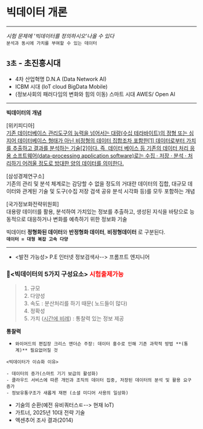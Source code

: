 # 빅데이터 개론
***
_시험 문제에 '빅데이터를 정의하시오'나올 수 있다_ <br>
` 분석과 동시에 가치를 부여할 수 있는 데이터 `
## `3초` -  초진흥시대
- 4차 산업혁명 D.N.A (Data Network AI)
- ICBM 시대 (IoT cloud BigData Mobile)
- (정보사회의 패러다임의 변화와 힘의 이동) 스마트 시대 AWES/ Open AI
***

**빅데이터의 개념**<br> 

[위키피디아]<br>
<ins>기존 데이터베이스 관리도구의 능력을 넘어서는 대량(수십 테라바이트)의 정형 또는 심지어 데이터베이스 형태가 아닌 비정형의 데이터 집합조차 포함한[1] 데이터로부터 가치를 추출하고 결과를 분석하는 기술[2]이다. 즉, 데이터 베이스 등 기존의 데이터 처리 응용 소프트웨어(data-processing application software)로는 수집 · 저장 · 분석 · 처리하기 어려울 정도로 방대한 양의 데이터를 의미한다.</ins><br>

[삼성경제연구소]<br> 
기존의 관리 및 분석 체계로는 감당할 수 없을 정도의 거대란 데이터의 집합, 대규모 데이터와 관계된 기술 및 도구(수집 저장 검색 공유 분석 시각화 등)를 모두 포함하는 개념<br>

[국가정보화전략위원회]<br> 
대용량 데이터를 활용, 분석하여 가치있는 정보를 추출하고, 생성된 지식을 바탕으로 능동적으로 대응하거나 변화를 예측하기 위한 정보화 기술<br>


빅데이터 **정형화된 데이터**와 **반정형화 데이터**, **비정형데이터** 로 구분된다. <br>
**` 데이터 = 대형 복잡 고속 다양 `**

***
- <발전 가능성> P.E 인터넷 정보검색사--> 프롬프트 엔지니어 <br>

### 📍<빅데이터의 5가지 구성요소> <span style="color:red"> 시험출제가능 </span>
> 1. 규모
> 2. 다양성
> 3. 속도 : 분산처리를 하기 때문( 노드들이 많다)
> 4. 정확성
> 5. 가치 (<ins>시간에 비례</ins>) : 통찰력 있는 정보 제공

**통찰력**

- ` 와이어드의 편집장 크리스 앤더슨 주장: 데이터 홍수로 인해 기존 과학적 방법 **(통계)** 필요없어질 것 `

~~~
<빅데이터가 이슈화 이유>

- 데이터의 증가(스마트 기기 보급의 활성화)
- 클라우드 서비스에 따른 개인과 조직의 데이터 집중, 저장된 데이터의 분석 및 활용 요구 증가
- 정보유통구조가 새롭게 재편 (소셜 미디어 사용의 일상화)
~~~

- 기술의 순환(예전 유비쿼터스ㅌ--> 현재 IoT)
- 가트너, 2025년 10대 전략 기술
- 엑센추어 조사 결과(2014)
